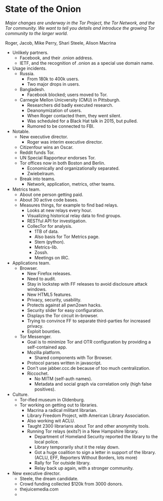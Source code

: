 # State of the Onion

*Major changes are underway in the Tor Project, the Tor Network, and the Tor community. We want to tell you details and introduce the growing Tor community to the larger world.*

Roger, Jacob, Mike Perry, Shari Steele, Alison Macrina

- Unlikely partners.
	- Facebook, and their .onion address.
	- IETF, and the recognition of .onion as a special use domain name.
- Usage incidents.
	- Russia.
		- From 180k to 400k users.
		- Two major drops in users.
	- Bangladesh.
		- Facebook blocked; users moved to Tor.
	- Carnegie Mellon Unicversity (CMU) in Pittsburgh.
		- Researchers did badly executed research.
		- Deanonymization of users.
		- When Roger contacted them, they went silent.
		- Was scheduled for a Black Hat talk in 2015, but pulled.
		- Rumored to be connected to FBI.
- Notable.
	- New executive director.
		- Roger was interim executive director.
	- Citizenfour wins an Oscar.
	- Reddit funds Tor.
	- UN Special Rapporteur endorses Tor.
	- Tor offices now in both Boston and Berlin.
		- Economically and organizationally separated.
		- Zwiebelraum.
	- Break into teams.
		- Network, application, metrics, other teams.
- Metrics team.
	- About one person getting paid.
	- About 30 active code bases.
	- Measures things, for example to find bad relays.
		- Looks at new relays every hour.
		- Visualizing historical relay data to find groups.
		- RESTful API for investigation.
		- CollecTor for analysis.
			- 1TB of data.
			- Also basis for Tor Metrics page.
			- Stem (python).
			- Metrics-lib.
			- Zossh.
			- Meetings on IRC.
- Applications team.
	- Browser.
		- New Firefox releases.
		- Need to audit.
		- Stay in lockstep with FF releases to avoid disclosure attack windows.
		- New HTML5 features.
		- Privacy, security, usability.
		- Protects against all pwn2own hacks.
		- Security slider for easy configuration.
		- Displays the Tor circuit in-browser.
		- Trying to convince FF to separate third-parties for increased privacy.
		- Exploit bounties.
	- Tor Messenger.
		- Goal is to minimize Tor and OTR configuration by providing a self-contained app.
		- Mozilla platform.
			- Shared components with Tor Browser.
		- Protocol parses written in javascript.
		- Don't use jabber.ccc.de because of too much centralization.
		- Riccochet.
			- No MITM (self-auth names).
			- Metadata and social graph via correlation only (high false positives).
- Culture.
	- Tor-ified museum in Oldenburg.
	- Tor working on getting out to libraries.
		- Macrina a radical militant librarian.
		- Library Freedom Project, with American Library Association.
		- Also working wit ACLU.
		- Taught 2300 librarians about Tor and other anonymity tools.
		- Running Tor relays (exits?) in a New Hampshire library.
			- Department of Homeland Security reported the library to the local police.
			- Library temporarily shut it the relay down.
			- Got a huge coalition to sign a letter in support of the library. (ACLU, EFF, Reporters Without Borders, lots more)
			- Rally for Tor outside library.
			- Relay back up again, with a stronger community.
- New executive director.
	- Steele, the dream candidate.
	- Crowd funding collected $120k from 3000 donors.
	- thejuicemedia.com
	- 
